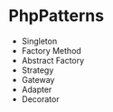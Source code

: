 PhpPatterns
===========
 - Singleton
 - Factory Method
 - Abstract Factory
 - Strategy
 - Gateway
 - Adapter
 - Decorator